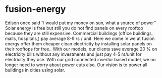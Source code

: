 # fusion-energy
Edison once said “I would put my money on sun, what a source of power” Solar energy is free but still you do not find panels on every rooftop because they are still expensive. Commercial buildings (office buildings, malls, hospitals,) pay average 8-9 rs / unit. Here we come In we at fusion energy offer them cheaper clean electricity by installing solar panels on their rooftops for free.. With our models, our clients save average 20 % on electricity bills without any investments and just pay 4-5 rs/unit for electricity they use. With our grid connected invertor based model, we no longer need to worry about power cuts also. Our vision is to power all buildings in cities using solar.
